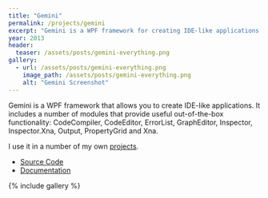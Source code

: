 ```yaml
---
title: "Gemini"
permalink: /projects/gemini
excerpt: "Gemini is a WPF framework for creating IDE-like applications. It includes a number of modules that provide useful out-of-the-box functionality."
year: 2013
header:
  teaser: /assets/posts/gemini-everything.png
gallery:
  - url: /assets/posts/gemini-everything.png
    image_path: /assets/posts/gemini-everything.png
    alt: "Gemini Screenshot"
---
```


Gemini is a WPF framework that allows you to create IDE-like applications. It includes a number of modules that provide useful out-of-the-box functionality: CodeCompiler, CodeEditor, ErrorList, GraphEditor, Inspector, Inspector.Xna, Output, PropertyGrid and Xna.

I use it in a number of my own [projects](/projects).

* [Source Code](https://github.com/tgjones/gemini)
* [Documentation](http://documentup.com/tgjones/gemini)

{% include gallery %}